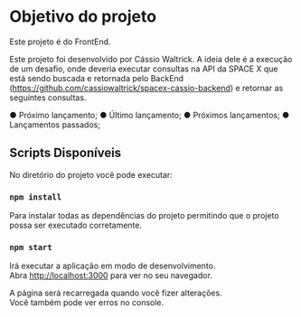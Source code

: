 # Objetivo do projeto

Este projeto é do FrontEnd.

Este projeto foi desenvolvido por Cássio Waltrick.
A ideia dele é a execução de um desafio, onde deveria executar consultas na API da SPACE X que está sendo buscada e retornada pelo BackEnd (https://github.com/cassiowaltrick/spacex-cassio-backend) e retornar as seguintes consultas.

● Próximo lançamento;
● Último lançamento;
● Próximos lançamentos;
● Lançamentos passados;

## Scripts Disponíveis

No diretório do projeto você pode executar:

### `npm install`

Para instalar todas as dependências do projeto permitindo que o projeto possa ser executado corretamente.

### `npm start`

Irá executar a aplicação em modo de desenvolvimento.\
Abra [http://localhost:3000](http://localhost:3000) para ver no seu navegador.

A página será recarregada quando você fizer alterações.\
Você também pode ver erros no console.